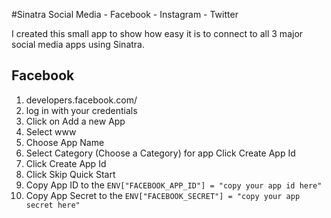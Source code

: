#Sinatra Social Media - Facebook - Instagram - Twitter

I created this small app to show how easy it is to connect to all 3 major social media apps using Sinatra.

## Facebook

1. developers.facebook.com/
2. log in with your credentials
3. Click on Add a new App
4. Select www
5. Choose App Name
6. Select Category (Choose a Category) for app Click Create App Id
7. Click Create App Id
8. Click Skip Quick Start
9. Copy App ID to the ```ENV["FACEBOOK_APP_ID"] = "copy your app id here"```
10. Copy App Secret to the ``` ENV["FACEBOOK_SECRET"] = "copy your app secret here" ```